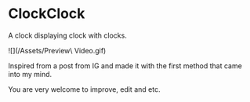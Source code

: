 # ClockClock
A clock displaying clock with clocks. 

![](/Assets/Preview\ Video.gif)

Inspired from a post from IG and made it with the first method that came into my mind.

You are very welcome to improve, edit and etc. 
